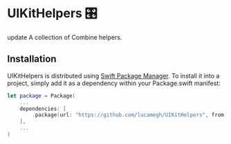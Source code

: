 # UIKitHelpers 🎛
update
A collection of Combine helpers.

## Installation

UIKitHelpers is distributed using [Swift Package Manager](https://swift.org/package-manager). To install it into a project, simply add it as a dependency within your Package.swift manifest:
```swift
let package = Package(
    ...
    dependencies: [
        .package(url: "https://github.com/lucamegh/UIKitHelpers", from: "1.0.0")
    ],
    ...
)
```
